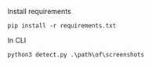 Install requirements 
```
pip install -r requirements.txt
```
In CLI
```
python3 detect.py .\path\of\screenshots
```
